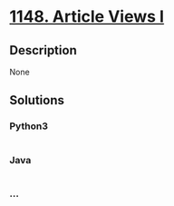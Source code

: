# [1148. Article Views I](https://leetcode.com/problems/article-views-i)

## Description
None


## Solutions


### Python3

```python

```

### Java

```java

```

### ...
```

```

